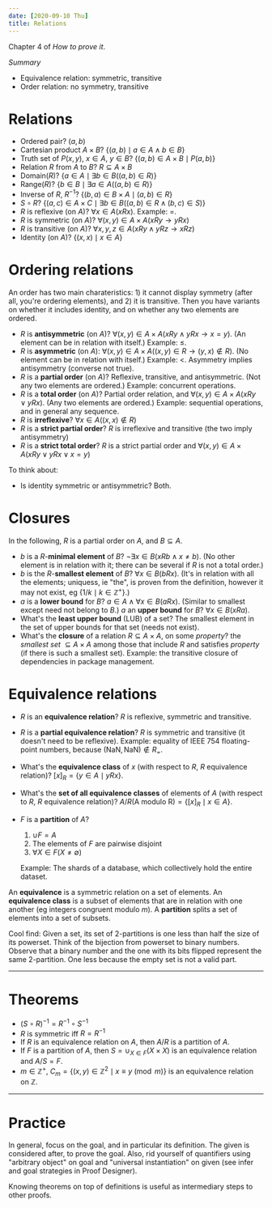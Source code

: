 ```yaml
---
date: [2020-09-10 Thu]
title: Relations
---
```


Chapter 4 of *How to prove it*.

*Summary*

- Equivalence relation: symmetric, transitive
- Order relation: no symmetry, transitive

# Relations

-   Ordered pair? $(a,b)$
-   Cartesian product $A × B$? $\{(a,b) \mid a ∈ A ∧ b ∈ B\}$
-   Truth set of $P(x,y)$, $x ∈ A$, $y ∈ B$? $\{(a,b) ∈ A × B \mid
    P(a,b)\}$
-   Relation $R$ from $A$ to $B$? $R ⊆ A × B$
-   Domain($R$)? $\{a ∈ A \mid ∃b ∈ B ((a,b) ∈ R)\}$
-   Range($R$)? $\{b ∈ B \mid ∃a ∈ A ((a,b) ∈ R)\}$
-   Inverse of $R$, $R^{-1}$? $\{(b,a) ∈ B × A \mid (a,b) ∈ R\}$
-   $S \circ R$? $\{(a,c) ∈ A × C \mid ∃b ∈ B ((a,b) ∈ R ∧ (b,c) ∈
    S)\}$
-   $R$ is reflexive (on $A$)? $∀x ∈ A (xRx)$. Example: $=$.
-   $R$ is symmetric (on $A$)? $∀(x,y) ∈ A × A (xRy → yRx)$
-   $R$ is transitive (on $A$)? $∀x,y,z ∈ A (xRy ∧ yRz → xRz)$
-   Identity (on $A$)? $\{(x,x) \mid x ∈ A\}$

# Ordering relations

An order has two main charateristics: 1) it cannot display symmetry
(after all, you're ordering elements), and 2) it is transitive. Then
you have variants on whether it includes identity, and on whether any
two elements are ordered.

-   $R$ is **antisymmetric** (on $A$)? $∀(x,y) ∈ A × A (xRy ∧ yRx → x
    = y)$. (An element can be in relation with itself.) Example: $≤$.
-   $R$ is **asymmetric** (on $A$): $∀(x,y) ∈ A × A ((x,y) ∈ R → (y,x)
    ∉ R)$. (No element can be in relation with itself.) Example: $<$.
    Asymmetry implies antisymmetry (converse not true).
-   $R$ is a **partial order** (on $A$)? Reflexive, transitive, and
    antisymmetric. (Not any two elements are ordered.) Example:
    concurrent operations.
-   $R$ is a **total order** (on $A$)? Partial order relation, and
    $∀(x,y) ∈ A × A (xRy ∨ yRx)$. (Any two elements are ordered.)
    Example: sequential operations, and in general any sequence.
-   $R$ is **irreflexive**? $∀x ∈ A ((x,x) ∉ R)$
-   $R$ is a **strict partial order**? $R$ is irreflexive and
    transitive (the two imply antisymmetry)
-   $R$ is a **strict total order**? $R$ is a strict partial order
    and $∀(x,y) ∈ A × A (xRy ∨ yRx ∨ x = y)$

To think about:

-   Is identity symmetric or antisymmetric? Both.

# Closures

In the following, $R$ is a partial order on $A$, and $B \subseteq A$.

-   $b$ is a $R$-**minimal element** of $B$? $¬∃x ∈ B (xRb ∧ x ≠ b)$.
    (No other element is in relation with it; there can be several if
    $R$ is not a total order.)
-   $b$ is the $R$-**smallest element** of $B$? $∀x ∈ B (bRx)$. (It's
    in relation with all the elements; uniquess, ie "the", is proven
    from the definition, however it may not exist, eg $\{1/k \mid k
    \in \mathbb{Z}^+\}$.)
-   $a$ is a **lower bound** for $B$? $a ∈ A ∧ ∀x ∈ B (aRx)$.
    (Similar to smallest except need not belong to $B$.) $a$ an
    **upper bound** for $B$? $\forall x \in B (xRa)$.
-   What's the **least upper bound** (LUB) of a set? The smallest
    element in the set of upper bounds for that set (needs not exist).
-   What's the **closure** of a relation $R ⊆ A × A$, on some
    *property*? the *smallest set* $⊆ A × A$ among those that include
    $R$ and satisfies *property* (if there is such a smallest set).
    Example: the transitive closure of dependencies in package
    management.

# Equivalence relations

-   $R$ is an **equivalence relation**? $R$ is reflexive, symmetric
    and transitive.
-   $R$ is a **partial equivalence relation**? $R$ is symmetric and
    transitive (it doesn't need to be reflexive). Example: equality of
    IEEE 754 floating-point numbers, because
    $(\text{NaN},\text{NaN})\not\in R_=$.
-   What's the **equivalence class** of $x$ (with respect to $R$, $R$
    equivalence relation)? $[x]_R = \{y ∈ A \mid yRx\}$.
-   What's the **set of all equivalence classes** of elements of $A$
    (with respect to $R$, $R$ equivalence relation)? $A/R \text{(A
    modulo R)} = \{[x]_R \mid x ∈ A\}$.
-   $F$ is a **partition** of $A$?
    1) $∪F = A$
    2) The elements of $F$ are pairwise disjoint
    3) $∀X ∈ F (X ≠ \emptyset)$

    Example: The shards of a database, which collectively hold the
    entire dataset.

An **equivalence** is a symmetric relation on a set of elements. An **equivalence class** is a subset of elements that are in relation with one another (eg integers congruent modulo $m$). A **partition** splits a set of elements into a set of subsets.

Cool find: Given a set, its set of 2-partitions is one less than half the size of its powerset. Think of the bijection from powerset to binary numbers. Observe that a binary number and the one with its bits flipped represent the same 2-partition. One less because the empty set is not a valid part.

----------------------------------------------------------------------

# Theorems

-   $(S \circ R)^{-1} = R^{-1} \circ S^{-1}$
-   $R$ is symmetric iff $R = R^{-1}$
-   If $R$ is an equivalence relation on $A$, then $A/R$ is a
    partition of $A$.
-   If $F$ is a partition of $A$, then $S = ∪_{X ∈ F} (X × X)$ is an
    equivalence relation and $A/S = F$.
-   $m ∈ ℤ^+$, $C_m = \{(x,y) ∈ ℤ^2 \mid x ≡ y \pmod{m}\}$ is an
    equivalence relation on $ℤ$.

----------------------------------------------------------------------

# Practice

In general, focus on the goal, and in particular its definition. The
given is considered after, to prove the goal. Also, rid yourself of
quantifiers using "arbitrary object" on goal and "universal
instantiation" on given (see infer and goal strategies in Proof
Designer).

Knowing theorems on top of definitions is useful as intermediary steps
to other proofs.
